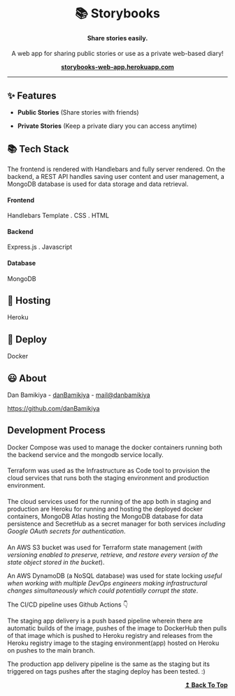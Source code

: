 <h1 id="header" align="center">📚 Storybooks</h1>

<h4 align="center">Share stories easily.</h4>

<p align="center">A web app for sharing public stories or use as a private web-based diary!</p>

**<p align="center"><a href="storybooks-web-app.herokuapp.com">storybooks-web-app.herokuapp.com</a></p>**

---

## ✨ Features

- **Public Stories** (Share stories with friends)

- **Private Stories** (Keep a private diary you can access anytime)

## 📚 Tech Stack

The frontend is rendered with Handlebars and fully server rendered. On the backend, a REST API handles saving user content and user management, a MongoDB database is used for data storage and data retrieval.

#### Frontend

Handlebars Template . CSS . HTML

#### Backend

Express.js . Javascript

#### Database

MongoDB

## 💫 Hosting

Heroku

## 🚀 Deploy

Docker

## 😃 About

Dan Bamikiya - [danBamikiya](https://linkedin.com/in/dan-bamikiya/) - [mail@danbamikiya](mailto:danbamikiya@gmail.com)

https://github.com/danBamikiya

## Development Process

Docker Compose was used to manage the docker containers running both the backend service and the mongodb service locally.

####

Terraform was used as the Infrastructure as Code tool to provision the cloud services that runs both the staging environment and production environment.

####

The cloud services used for the running of the app both in staging and production are Heroku for running and hosting the deployed docker containers, MongoDB Atlas hosting the MongoDB database for data persistence and SecretHub as a secret manager for both services _including Google OAuth secrets for authentication_.

####

An AWS S3 bucket was used for Terraform state management (_with versioning enabled to preserve, retrieve, and restore every version of the state object stored in the bucket_).

An AWS DynamoDB (a NoSQL database) was used for state locking _useful when working with multiple DevOps engineers making infrastructural changes simultaneously which could potentially corrupt the state_.

The CI/CD pipeline uses Github Actions 👇

The staging app delivery is a push based pipeline wherein there are automatic builds of the image, pushes of the image to DockerHub then pulls of that image which is pushed to Heroku registry and releases from the Heroku registry image to the staging environment(app) hosted on Heroku on pushes to the main branch.

The production app delivery pipeline is the same as the staging but its triggered on tags pushes after the staging deploy has been tested. :)

<div align="right">
    <b><a href="#header">↥ Back To Top</a></b>
</div>
